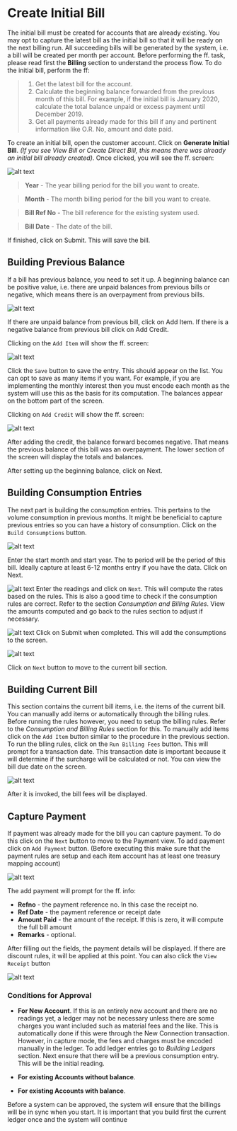 <style>
.table1 th:first-child  {
	width: 100px;
}
.table1 td {
	vertical-align: top;
	font-size:11px;
}
</style>

# Create Initial Bill #
The initial bill must be created for accounts that are already existing. You may opt to capture the latest bill as the initial bill so that it will be ready on the next billing run. All succeeding bills will be generated by the system, i.e. a bill will be created per month per account. Before performing the ff. task, please read first the __Billing__ section to understand the process flow. To do the initial bill, perform the ff:

> 1. Get the latest bill for the account. 
> 2. Calculate the beginning balance forwarded from the previous month of this bill. For example, if the initial bill is January 2020, calculate the total balance unpaid or excess payment until December 2019. 
> 3. Get all payments already made for this bill if any and pertinent information like O.R. No, amount and date paid.

To create an initial bill, open the customer account. Click on __Generate Initial Bill__. *(If you see View Bill or Create Direct Bill, this means there was already an initial bill already created)*. Once clicked, you will see the ff. screen:


![alt text][create1]

> __Year__ - The year billing period for the bill you want to create. 

> __Month__ -  The month billing period for the bill you want to create.

> __Bill Ref No__ - The bill reference for the existing system used.

> __Bill Date__ - The date of the bill. 

If finished, click on Submit. This will save the bill. 


## Building Previous Balance ##

If a bill has previous balance, you need to set it up. A beginning balance can be positive value, i.e. there are unpaid balances from previous bills or negative, which means there is an overpayment from previous bills. 



![alt text][create2]

If there are unpaid balance from previous bill, click on Add Item. If there is a negative balance from previous bill click on Add Credit.

Clicking on the `Add Item` will show the ff. screen:

![alt text][create3]

Click the `Save` button to save the entry. This should appear on the list. You can opt to save as many items if you want. For example, if you are implementing the monthly interest then you must encode each month as the system will use this as the basis for its computation. The balances appear on the bottom part of the screen.

Clicking on `Add Credit` will show the ff. screen:

![alt text][create4]

After adding the credit, the balance forward becomes negative. That means the previous balance of this bill was an overpayment. The lower section of the screen will display the totals and balances. 

After setting up the beginning balance, click on Next.

## Building Consumption Entries ##

The next part is building the consumption entries. This pertains to the volume consumption in previous months. It might be beneficial to capture previous entries so you can have a history of consumption. Click on the `Build Consumptions` button.

![alt text][create5]

Enter the start month and start year. The to period will be the period of this bill. Ideally capture at least 6-12 months entry if you have the data. Click on Next.

![alt text][create6]
 Enter the readings and click on `Next`. This will compute the rates based on the rules. This is also a good time to check if the consumption rules are correct. 
Refer to the section *Consumption and Billing Rules*. View the amounts computed and go back to the rules section to adjust if necessary.


![alt text][create7]
Click on Submit when completed. This will add the consumptions to the screen.  


![alt text][create8]

Click on `Next` button to move to the current bill section.

## Building Current Bill ##

This section contains the current bill items, i.e. the items of the current bill. You can manually add items or automatically through the billing rules. Before running the rules however, you need to setup the billing rules. Refer to the *Consumption and Billing Rules* section for this. To manually add items click on the `Add Item` button similar to the procedure in the previous section. To run the blling rules, click on the `Run Billing Fees` button. This will prompt for a transaction date. This transaction date is important because it will determine if the surcharge will be calculated or not. You can view the bill due date on the screen. 

![alt text][create9]

After it is invoked, the bill fees will be displayed.

## Capture Payment ##
If payment was already made for the bill you can capture payment. To do this click on the `Next` button to move to the Payment view. To add payment click on `Add Payment` button. (Before executing this make sure that the payment rules are setup and each item account has at least one treasury mapping account)

![alt text][create10]

The add payment will prompt for the ff. info:

- __Refno__ - the payment reference no. In this case the receipt no.
- __Ref Date__ - the payment reference or receipt date
- __Amount Paid__ - the amount of the receipt. If this is zero, it will compute the full bill amount
- __Remarks__ - optional.

After filling out the fields, the payment details will be displayed. If there are discount rules, it will be applied at this point. You can also click the `View Receipt` button 

![alt text][create11]


### Conditions for Approval ###

- __For New Account__. If this is an entirely new account and there are no readings yet, a ledger may not be necessary unless there are some charges you want included such as material fees and the like. This is automatically done if this were through the New Connection transaction. However, in capture mode, the fees and charges must be encoded manually in the ledger. To add ledger entries go to *Building Ledgers* section. Next ensure that there will be a previous consumption entry. This will be the initial reading.  

- __For existing Accounts without balance__. 

- __For existing Accounts with balance__. 

Before a system can be approved, the system will ensure that the billings will be in sync when you start. It is important that you build first the current ledger once and the system will continue 


[create1]: ./images/bill/create1.png
[create2]: ./images/bill/create2.png
[create3]: ./images/bill/create3.png
[create4]: ./images/bill/create4.png
[create5]: ./images/bill/create5.png
[create6]: ./images/bill/create6.png
[create7]: ./images/bill/create7.png
[create8]: ./images/bill/create8.png

[create9]: ./images/bill/create9.png
[create10]: ./images/bill/create10.png
[create11]: ./images/bill/create11.png
[create12]: ./images/bill/create12.png
[create13]: ./images/bill/create13.png
[create14]: ./images/bill/create14.png
[create15]: ./images/bill/create15.png

